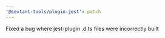 ```yaml
---
'@sextant-tools/plugin-jest': patch
---
```


Fixed a bug where jest-plugin .d.ts files were incorrectly built
